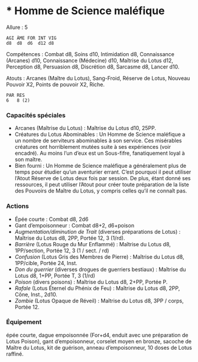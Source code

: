 # * Homme de Science maléfique

Allure : 5

	AGI	ÂME	FOR	INT	VIG
	d8	d8	d6	d12	d8

Compétences : Combat d8, Soins d10, Intimidation d8, Connaissance (Arcanes) d10, Connaissance (Médecine) d10, Maîtrise du Lotus d12, Perception d8, Persuasion d8, Discrétion d8, Sarcasme d8, Lancer d10.

Atouts : Arcanes (Maître du Lotus), Sang-Froid, Réserve de Lotus, Nouveau Pouvoir X2, Points de pouvoir X2, Riche.

	PAR	RES
	6	8 (2)

### Capacités spéciales
- Arcanes (Maîtrise du Lotus) : Maîtrise du Lotus d10, 25PP.
- Créatures du Lotus Abominables : Un Homme de Science maléfique a un nombre de serviteurs abominables à son service. Ces misérables créatures ont horriblement mutées suite à ses expériences (voir encadré). Au moins l’un d’eux est un Sous-fifre, fanatiquement loyal à son maître.
- Bien fourni : Un Homme de Science maléfique a généralement plus de temps pour étudier qu’un aventurier errant. C’est pourquoi il peut utiliser l’Atout Réserve de Lotus deux fois par session. De plus, étant donné ses ressources, il peut utiliser l’Atout pour créer toute préparation de la liste des Pouvoirs de Maître du Lotus, y compris celles qu’il ne connaît pas.

### Actions
- Épée courte : Combat d8, 2d6
- Gant d’empoisonneur : Combat d8+2, d6+poison
- _Augmentation/diminution de Trait_ (diverses préparations de Lotus) : Maîtrise du Lotus d8, 2PP, Portée 12, 3 (1/rd).
- _Barrière_ (Lotus Rouge du Mur Enflammé) : Maîtrise du Lotus d8, 1PP/section, Portée 12, 3 (1 / sect. / rd)
- _Confusion_ (Lotus Gris des Membres de Pierre) : Maîtrise du Lotus d8, 1PP/cible, Portée 24, Inst.
- _Don du guerrier_ (diverses drogues de guerriers bestiaux) : Maîtrise du Lotus d8, 1+PP, Portée T, 3 (1/rd)
- _Poison_ (divers poisons) : Maîtrise du Lotus d8, 2+PP, Portée P.
- _Rafale_ (Lotus Éternel du Phénix de Feu) : Maîtrise du Lotus d8, 2PP, Cône, Inst., 2d10.
- _Zombie_ (Lotus Opaque de Réveil) : Maîtrise du Lotus d8, 3PP / corps, Portée 12.

### Équipement
épée courte, dague empoisonnée (For+d4, enduit avec une préparation de Lotus Poison), gant d’empoisonneur, corselet moyen en bronze, sacoche de Maître du Lotus, kit de guérison, anneau d’empoisonneur, 10 doses de Lotus raffiné.

